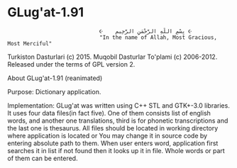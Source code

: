 # GLug'at-1.91
                                 ☪    بِسْمِ اللَّهِ الرَّحْمَنِ الرَّحِيم ☪
                                 "In the name of Allah, Most Gracious, Most Merciful"
Turkiston Dasturlari (c) 2015.
Muqobil Dasturlar To'plami (c) 2006-2012.
Released under the terms of GPL version 2.

About GLug'at-1.91 (reanimated)

Purpose: Dictionary application.

Implementation:
GLug'at was written using C++ STL and GTK+-3.0 libraries. 
It uses four data files(in fact five). One of them consists list of english words, 
and another one translations, third is for phonetic transcriptions and the last one is
thesaurus. All files should be located in working directory where application is located or 
You may change it in source code by entering absolute path to them.
When user enters word, application first searches it in list if not found 
then it looks up it in file. Whole words or part of them can be entered.
